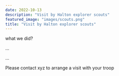 ```yaml
---
date: 2022-10-13
description: "Visit by Halton explorer scouts"
featured_image: "images/scouts.png"
title: "Visit by Halton explorer scouts"
---
```


what we did?

...

...

Please contact xyz to arrange a visit with your troop